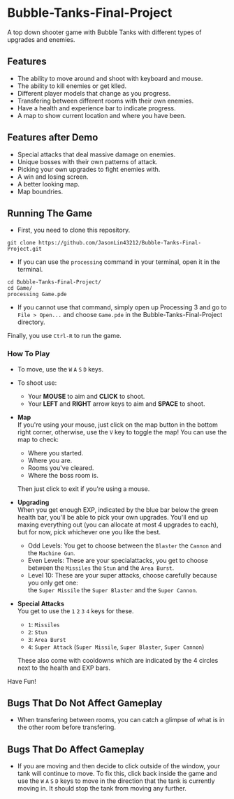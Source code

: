 # Bubble-Tanks-Final-Project
A top down shooter game with Bubble Tanks with different types of upgrades and enemies.
## Features
* The ability to move around and shoot with keyboard and mouse.
* The ability to kill enemies or get klled.
* Different player models that change as you progress.
* Transfering between different rooms with their own enemies.
* Have a health and experience bar to indicate progress.
* A map to show current location and where you have been.

## Features after Demo
* Special attacks that deal massive damage on enemies.
* Unique bosses with their own patterns of attack.
* Picking your own upgrades to fight enemies with.
* A win and losing screen.
* A better looking map.
* Map boundries.

## Running The Game
* First, you need to clone this repository.
```
git clone https://github.com/JasonLin43212/Bubble-Tanks-Final-Project.git
```
* If you can use the `processing` command in your terminal, open it in the terminal.
```
cd Bubble-Tanks-Final-Project/
cd Game/
processing Game.pde
```
* If you cannot use that command, simply open up Processing 3 and go to `File > Open...` and choose `Game.pde` in the Bubble-Tanks-Final-Project directory.

Finally, you use `Ctrl-R` to run the game.

### How To Play
* To move, use the  `W`  `A`  `S`  `D`  keys.
* To shoot use:  
  * Your **MOUSE** to aim and **CLICK** to shoot.
  * Your **LEFT** and **RIGHT** arrow keys to aim and **SPACE** to shoot.
* **Map**  <!-- If there's a place you got to go I'm the one you need to know I'm the map -->  
  If you're using your mouse, just click on the map button in the bottom right corner, otherwise, use the `V` key to toggle the map! You can use the map to check:  
  * Where you started.
  * Where you are.
  * Rooms you've cleared.
  * Where the boss room is.
  
  Then just click to exit if you're using a mouse.

* **Upgrading**  
  When you get enough EXP, indicated by the blue bar below the green health bar, you'll be able to pick your own upgrades. You'll end up maxing everything out (you can allocate at most 4 upgrades to each), but for now, pick whichever one you like the best.
  * Odd Levels: You get to choose between the `Blaster` the `Cannon` and the `Machine Gun`.
  * Even Levels: These are your specialattacks, you get to choose between the `Missiles` the `Stun` and the `Area Burst`.
  * Level 10: These are your super attacks, choose carefully because you only get one:  
    the `Super Missile` the `Super Blaster` and the `Super Cannon`.
    
* **Special Attacks**  
  You get to use the  `1`  `2`  `3`  `4` keys for these. 
  * `1`: `Missiles`
  * `2`: `Stun`
  * `3`: `Area Burst`
  * `4`: `Super Attack` (`Super Missile`, `Super Blaster`, `Super Cannon`)
  
  These also come with cooldowns which are indicated by the 4 circles next to the health and EXP bars. 
  
Have Fun!

## Bugs That Do Not Affect Gameplay
* When transfering between rooms, you can catch a glimpse of what is in the other room before transfering.

## Bugs That Do Affect Gameplay
* If you are moving and then decide to click outside of the window, your tank will continue to move. To fix this, click back inside the game and use the  `W`  `A`  `S`  `D`  keys to move in the direction that the tank is currently moving in. It should stop the tank from moving any further.
